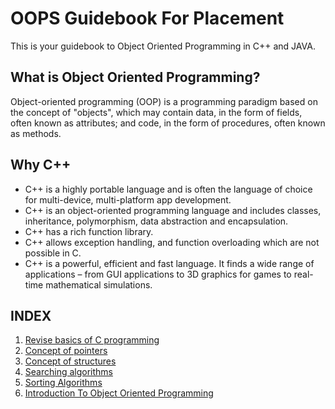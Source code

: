 
# OOPS Guidebook For Placement
This is your guidebook to Object Oriented Programming in C++ and JAVA.

## What is Object Oriented Programming?
Object-oriented programming (OOP) is a programming paradigm based on the concept of "objects", which may contain data, in the form of fields, often known as attributes; and code, in the form of procedures, often known as methods.

## Why C++
 * C++ is a highly portable language and is often the language of choice for multi-device, multi-platform app development.
 * C++ is an object-oriented programming language and includes classes, inheritance, polymorphism, data abstraction and encapsulation.
 * C++ has a rich function library.
 * C++ allows exception handling, and function overloading which are not possible in C.
 * C++ is a powerful, efficient and fast language. It finds a wide range of applications – from GUI applications to 3D graphics for games to real-time mathematical simulations.


## INDEX 

1. [Revise basics of C programming](./reviseC)
2. [Concept of pointers](./pointersInC)
3. [Concept of structures](./Structures)
4. [Searching algorithms](./Search)
5. [Sorting Algorithms](./Sort)
6. [Introduction To Object Oriented Programming](./IntroToOOP)
